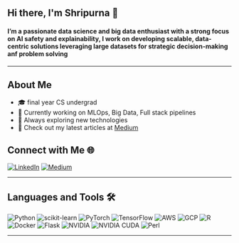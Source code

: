 ## Hi there, I'm Shripurna 👋

<!--![Profile Views](https://komarev.com/ghpvc/?username=tacocat0200) -->
#### I’m a passionate data science and big data enthusiast with a strong focus on AI safety and explainability, I work on developing scalable, data-centric solutions leveraging large datasets for strategic decision-making anf problem solving
---

## About Me

- 🎓 final year CS undergrad 
- 💼 Currently working on MLOps, Big Data, Full stack pipelines
- 🌱 Always exploring new technologies
- 📝 Check out my latest articles at [Medium](https://medium.com/@f20200603)


## Connect with Me 🌐

[![LinkedIn](https://img.shields.io/badge/LinkedIn-Connect-blue)](https://www.linkedin.com/in/shripurna-gangopadhyay/)
[![Medium](https://img.shields.io/badge/Medium-Follow-green)](https://medium.com/@f20200603)


---

## Languages and Tools 🛠️

![Python](https://img.shields.io/badge/-Python-3776AB?logo=python&logoColor=white)
![scikit-learn](https://img.shields.io/badge/-scikit--learn-F7931E?logo=scikit-learn&logoColor=white)
![PyTorch](https://img.shields.io/badge/-PyTorch-EE4C2C?logo=pytorch&logoColor=white)
![TensorFlow](https://img.shields.io/badge/-TensorFlow-FF6F00?logo=tensorflow&logoColor=white)
![AWS](https://img.shields.io/badge/-AWS-232F3E?logo=amazon-aws&logoColor=white)
![GCP](https://img.shields.io/badge/-GCP-4285F4?logo=google-cloud&logoColor=white)
![R](https://img.shields.io/badge/-R-276DC3?logo=r&logoColor=white)
![Docker](https://img.shields.io/badge/-Docker-2496ED?logo=docker&logoColor=white)
![Flask](https://img.shields.io/badge/-Flask-000000?logo=flask&logoColor=white)
![NVIDIA](https://img.shields.io/badge/-NVIDIA-76B900?logo=nvidia&logoColor=white)
![NVIDIA CUDA](https://img.shields.io/badge/-NVIDIA%20CUDA-76B900?logo=nvidia&logoColor=white)
![Perl](https://img.shields.io/badge/-Perl-39457E?logo=perl&logoColor=white)


---

<!---## Certifications and Badges 🏅

- [Add emoji and link to your certifications or badges]

---

Feel free to explore my repositories and reach out to connect or collaborate!
